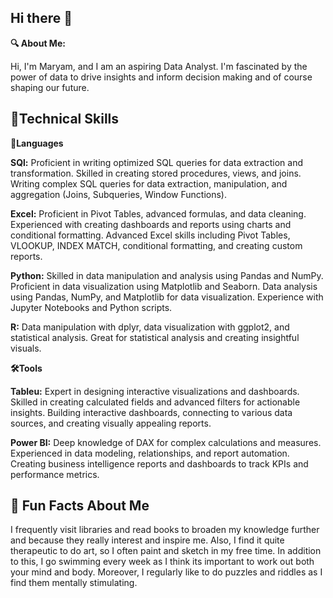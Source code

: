 ## Hi there 👋


**🔍 About Me:**

Hi, I'm Maryam, and I am an aspiring Data Analyst. I'm fascinated by the power of data to drive insights and inform decision making and of course shaping our future. 

## **🔧Technical Skills**
 
**📂Languages** 

**SQl:**  Proficient in writing optimized SQL queries for data extraction and transformation.
Skilled in creating stored procedures, views, and joins.
Writing complex SQL queries for data extraction, manipulation, and aggregation (Joins, Subqueries, Window Functions).

**Excel:** Proficient in Pivot Tables, advanced formulas, and data cleaning.
Experienced with creating dashboards and reports using charts and conditional formatting.
Advanced Excel skills including Pivot Tables, VLOOKUP, INDEX MATCH, conditional formatting, and creating custom reports.

**Python:** Skilled in data manipulation and analysis using Pandas and NumPy.
Proficient in data visualization using Matplotlib and Seaborn.
Data analysis using Pandas, NumPy, and Matplotlib for data visualization. Experience with Jupyter Notebooks and Python scripts.

**R:** Data manipulation with dplyr, data visualization with ggplot2, and statistical analysis. Great for statistical analysis and creating insightful visuals.

**🛠️Tools**

**Tableu:** Expert in designing interactive visualizations and dashboards.
Skilled in creating calculated fields and advanced filters for actionable insights.
Building interactive dashboards, connecting to various data sources, and creating visually appealing reports.

**Power BI:** Deep knowledge of DAX for complex calculations and measures.
Experienced in data modeling, relationships, and report automation.
Creating business intelligence reports and dashboards to track KPIs and performance metrics.

## **🌟 Fun Facts About Me**
I frequently visit libraries and read books to broaden my knowledge further and because they really interest and inspire me. Also, I find it quite therapeutic to do art, so I often paint and sketch in my free time. In addition to this, I go swimming every week as I think its important to work out both your mind and body. Moreover, I regularly like to do puzzles and riddles as I find them mentally stimulating.
